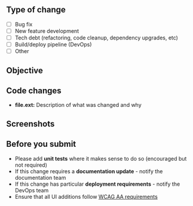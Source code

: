 ## Type of change

- [ ] Bug fix
- [ ] New feature development
- [ ] Tech debt (refactoring, code cleanup, dependency upgrades, etc)
- [ ] Build/deploy pipeline (DevOps)
- [ ] Other

## Objective

<!--Describe what the purpose of this PR is. For example: what bug you're fixing or what new feature you're adding-->

## Code changes

<!--Explain the changes you've made to each file or major component. This should help the reviewer understand your changes-->
<!--Also refer to any related changes or PRs in other repositories-->

- **file.ext:** Description of what was changed and why

## Screenshots

<!--Required for any UI changes. Delete if not applicable-->

## Before you submit

- Please add **unit tests** where it makes sense to do so (encouraged but not required)
- If this change requires a **documentation update** - notify the documentation team
- If this change has particular **deployment requirements** - notify the DevOps team
- Ensure that all UI additions follow [WCAG AA requirements](https://contributing.bitwarden.com/contributing/accessibility/)
